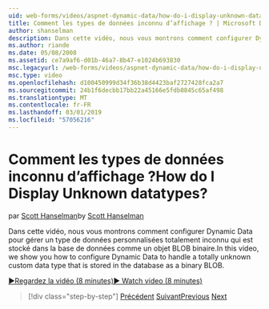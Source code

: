 ```yaml
---
uid: web-forms/videos/aspnet-dynamic-data/how-do-i-display-unknown-datatypes
title: Comment les types de données inconnu d’affichage ? | Microsoft Docs
author: shanselman
description: Dans cette vidéo, nous vous montrons comment configurer Dynamic Data pour gérer un type de données personnalisées totalement inconnu qui est stocké dans la base de données comme un objet BLOB binaire.
ms.author: riande
ms.date: 05/08/2008
ms.assetid: ce7a9af6-d01b-46a7-8b47-e1024b693830
msc.legacyurl: /web-forms/videos/aspnet-dynamic-data/how-do-i-display-unknown-datatypes
msc.type: video
ms.openlocfilehash: d100450999d34f36b38d4423baf2727428fca2a7
ms.sourcegitcommit: 24b1f6decbb17bb22a45166e5fdb0845c65af498
ms.translationtype: MT
ms.contentlocale: fr-FR
ms.lasthandoff: 03/01/2019
ms.locfileid: "57056216"
---
```

<a name="how-do-i-display-unknown-datatypes"></a><span data-ttu-id="b9bcc-104">Comment les types de données inconnu d’affichage ?</span><span class="sxs-lookup"><span data-stu-id="b9bcc-104">How do I Display Unknown datatypes?</span></span>
====================
<span data-ttu-id="b9bcc-105">par [Scott Hanselman](https://github.com/shanselman)</span><span class="sxs-lookup"><span data-stu-id="b9bcc-105">by [Scott Hanselman](https://github.com/shanselman)</span></span>

<span data-ttu-id="b9bcc-106">Dans cette vidéo, nous vous montrons comment configurer Dynamic Data pour gérer un type de données personnalisées totalement inconnu qui est stocké dans la base de données comme un objet BLOB binaire.</span><span class="sxs-lookup"><span data-stu-id="b9bcc-106">In this video, we show you how to configure Dynamic Data to handle a totally unknown custom data type that is stored in the database as a binary BLOB.</span></span>

[<span data-ttu-id="b9bcc-107">&#9654;Regardez la vidéo (8 minutes)</span><span class="sxs-lookup"><span data-stu-id="b9bcc-107">&#9654; Watch video (8 minutes)</span></span>](https://channel9.msdn.com/Blogs/ASP-NET-Site-Videos/how-do-i-display-unknown-datatypes)

> [!div class="step-by-step"]
> <span data-ttu-id="b9bcc-108">[Précédent](how-do-i-make-custom-pages.md)
> [Suivant](how-do-i-use-a-dynamiccontrol-in-listview-and-detailsview-controls.md)</span><span class="sxs-lookup"><span data-stu-id="b9bcc-108">[Previous](how-do-i-make-custom-pages.md)
[Next](how-do-i-use-a-dynamiccontrol-in-listview-and-detailsview-controls.md)</span></span>
